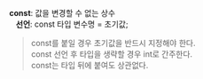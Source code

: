 **const**: 값을 변경할 수 없는 상수  
&nbsp;&nbsp;&nbsp;**선언**: const 타입 변수명 = 초기값;  
> const를 붙일 경우 초기값을 반드시 지정해야 한다.  
> const 선언 후 타입을 생략할 경우 int로 간주한다.  
> const는 타입 뒤에 붙여도 상관없다.
